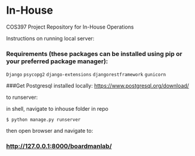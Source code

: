 # In-House
COS397 Project Repository for In-House Operations


Instructions on running local server:

### Requirements (these packages can be installed using pip or your preferred package manager):
```Django```
```psycopg2```
```django-extensions```
```djangorestframework```
```gunicorn```

###Get Postgresql installed locally:
https://www.postgresql.org/download/


to runserver:

in shell, navigate to inhouse folder in repo

``` $ python manage.py runserver ```

then open browser and navigate to:
### http://127.0.0.1:8000/boardmanlab/
